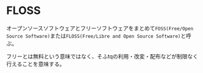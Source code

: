 # FLOSS

オープンソースソフトウェアとフリーソフトウェアをまとめて`FOSS(Free/Open Source Software)`または`FLOSS(Free/Libre and Open Source Software)`と呼ぶ。

フリーとは無料という意味ではなく、そふtqの利用・改変・配布などが制限なく行えることを意味する。

